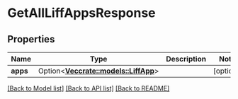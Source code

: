 # GetAllLiffAppsResponse

## Properties

Name | Type | Description | Notes
------------ | ------------- | ------------- | -------------
**apps** | Option<[**Vec<crate::models::LiffApp>**](LiffApp.md)> |  | [optional]

[[Back to Model list]](../README.md#documentation-for-models) [[Back to API list]](../README.md#documentation-for-api-endpoints) [[Back to README]](../README.md)



